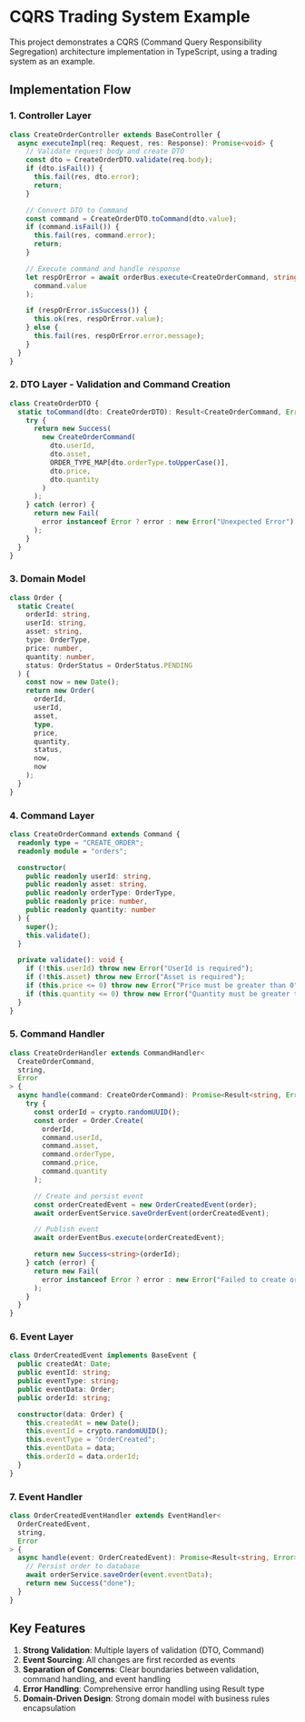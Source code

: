 # CQRS Trading System Example

This project demonstrates a CQRS (Command Query Responsibility Segregation) architecture implementation in TypeScript, using a trading system as an example.

## Implementation Flow

### 1. Controller Layer

```typescript
class CreateOrderController extends BaseController {
  async executeImpl(req: Request, res: Response): Promise<void> {
    // Validate request body and create DTO
    const dto = CreateOrderDTO.validate(req.body);
    if (dto.isFail()) {
      this.fail(res, dto.error);
      return;
    }

    // Convert DTO to Command
    const command = CreateOrderDTO.toCommand(dto.value);
    if (command.isFail()) {
      this.fail(res, command.error);
      return;
    }

    // Execute command and handle response
    let respOrError = await orderBus.execute<CreateOrderCommand, string, Error>(
      command.value
    );

    if (respOrError.isSuccess()) {
      this.ok(res, respOrError.value);
    } else {
      this.fail(res, respOrError.error.message);
    }
  }
}
```

### 2. DTO Layer - Validation and Command Creation

```typescript
class CreateOrderDTO {
  static toCommand(dto: CreateOrderDTO): Result<CreateOrderCommand, Error> {
    try {
      return new Success(
        new CreateOrderCommand(
          dto.userId,
          dto.asset,
          ORDER_TYPE_MAP[dto.orderType.toUpperCase()],
          dto.price,
          dto.quantity
        )
      );
    } catch (error) {
      return new Fail(
        error instanceof Error ? error : new Error("Unexpected Error")
      );
    }
  }
}
```

### 3. Domain Model

```typescript
class Order {
  static Create(
    orderId: string,
    userId: string,
    asset: string,
    type: OrderType,
    price: number,
    quantity: number,
    status: OrderStatus = OrderStatus.PENDING
  ) {
    const now = new Date();
    return new Order(
      orderId,
      userId,
      asset,
      type,
      price,
      quantity,
      status,
      now,
      now
    );
  }
}
```

### 4. Command Layer

```typescript
class CreateOrderCommand extends Command {
  readonly type = "CREATE_ORDER";
  readonly module = "orders";

  constructor(
    public readonly userId: string,
    public readonly asset: string,
    public readonly orderType: OrderType,
    public readonly price: number,
    public readonly quantity: number
  ) {
    super();
    this.validate();
  }

  private validate(): void {
    if (!this.userId) throw new Error("UserId is required");
    if (!this.asset) throw new Error("Asset is required");
    if (this.price <= 0) throw new Error("Price must be greater than 0");
    if (this.quantity <= 0) throw new Error("Quantity must be greater than 0");
  }
}
```

### 5. Command Handler

```typescript
class CreateOrderHandler extends CommandHandler<
  CreateOrderCommand,
  string,
  Error
> {
  async handle(command: CreateOrderCommand): Promise<Result<string, Error>> {
    try {
      const orderId = crypto.randomUUID();
      const order = Order.Create(
        orderId,
        command.userId,
        command.asset,
        command.orderType,
        command.price,
        command.quantity
      );

      // Create and persist event
      const orderCreatedEvent = new OrderCreatedEvent(order);
      await orderEventService.saveOrderEvent(orderCreatedEvent);

      // Publish event
      await orderEventBus.execute(orderCreatedEvent);

      return new Success<string>(orderId);
    } catch (error) {
      return new Fail(
        error instanceof Error ? error : new Error("Failed to create order")
      );
    }
  }
}
```

### 6. Event Layer

```typescript
class OrderCreatedEvent implements BaseEvent {
  public createdAt: Date;
  public eventId: string;
  public eventType: string;
  public eventData: Order;
  public orderId: string;

  constructor(data: Order) {
    this.createdAt = new Date();
    this.eventId = crypto.randomUUID();
    this.eventType = "OrderCreated";
    this.eventData = data;
    this.orderId = data.orderId;
  }
}
```

### 7. Event Handler

```typescript
class OrderCreatedEventHandler extends EventHandler<
  OrderCreatedEvent,
  string,
  Error
> {
  async handle(event: OrderCreatedEvent): Promise<Result<string, Error>> {
    // Persist order to database
    await orderService.saveOrder(event.eventData);
    return new Success("done");
  }
}
```

## Key Features

1. **Strong Validation**: Multiple layers of validation (DTO, Command)
2. **Event Sourcing**: All changes are first recorded as events
3. **Separation of Concerns**: Clear boundaries between validation, command handling, and event handling
4. **Error Handling**: Comprehensive error handling using Result type
5. **Domain-Driven Design**: Strong domain model with business rules encapsulation

```

```
